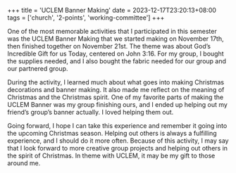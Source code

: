 +++
title = 'UCLEM Banner Making'
date = 2023-12-17T23:20:13+08:00
tags = ['church', '2-points', 'working-committee']
+++

One of the most memorable activities that I participated in this semester was the UCLEM Banner Making that we started making on November 17th, then finished together on November 21st. The theme was about God’s Incredible Gift for us Today, centered on John 3:16. For my group, I bought the supplies needed, and I also bought the fabric needed for our group and our partnered group.

During the activity, I learned much about what goes into making Christmas decorations and banner making. It also made me reflect on the meaning of Christmas and the Christmas spirit. One of my favorite parts of making the UCLEM Banner was my group finishing ours, and I ended up helping out my friend’s group’s banner actually. I loved helping them out. 

Going forward, I hope I can take this experience and remember it going into the upcoming Christmas season. Helping out others is always a fulfilling experience, and I should do it more often. Because of this activity, I may say that I look forward to more creative group projects and helping out others in the spirit of Christmas. In theme with UCLEM, it may be my gift to those around me.
